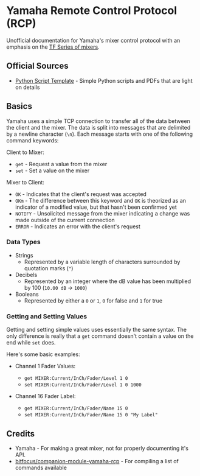 # Yamaha Remote Control Protocol (RCP)

Unofficial documentation for Yamaha's mixer control protocol with an emphasis on the [TF Series of mixers](https://usa.yamaha.com/products/proaudio/mixers/tf/index.html).

## Official Sources

 * [Python Script Template](https://usa.yamaha.com/files/download/other_assets/0/1266290/Python_Script_Template_V100.zip) - Simple Python scripts and PDFs that are light on details

## Basics

Yamaha uses a simple TCP connection to transfer all of the data between the client and the mixer.
The data is split into messages that are delimited by a newline character (`\n`).
Each message starts with one of the following command keywords:

Client to Mixer:
 * `get` - Request a value from the mixer
 * `set` - Set a value on the mixer

Mixer to Client:
 * `OK` - Indicates that the client's request was accepted
 * `OKm` - The difference between this keyword and `OK` is theorized as an indicator of a modified value, but that hasn't been confirmed yet
 * `NOTIFY` - Unsolicited message from the mixer indicating a change was made outside of the current connection
 * `ERROR` - Indicates an error with the client's request

### Data Types

 * Strings
   * Represented by a variable length of characters surrounded by quotation marks (`"`)
 * Decibels
   * Represented by an integer where the dB value has been multiplied by 100 (`10.00 dB` -> `1000`)
 * Booleans
   * Represented by either a `0` or `1`, `0` for false and `1` for true

### Getting and Setting Values

Getting and setting simple values uses essentially the same syntax.
The only difference is really that a `get` command doesn't contain a value on the end while `set` does.

Here's some basic examples:
 * Channel 1 Fader Values:
   * `get MIXER:Current/InCh/Fader/Level 1 0`
   * `set MIXER:Current/InCh/Fader/Level 1 0 1000`

 * Channel 16 Fader Label:
   * `get MIXER:Current/InCh/Fader/Name 15 0`
   * `set MIXER:Current/InCh/Fader/Name 15 0 "My Label"`

## Credits

 * Yamaha - For making a great mixer, not for properly documenting it's API.
 * [bitfocus/companion-module-yamaha-rcp](https://github.com/bitfocus/companion-module-yamaha-rcp) - For compiling a list of commands available
